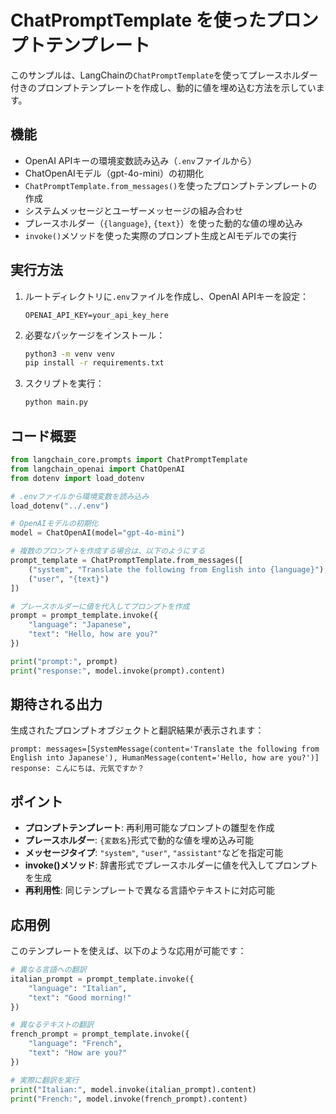 # ChatPromptTemplate を使ったプロンプトテンプレート

このサンプルは、LangChainの`ChatPromptTemplate`を使ってプレースホルダー付きのプロンプトテンプレートを作成し、動的に値を埋め込む方法を示しています。

## 機能

- OpenAI APIキーの環境変数読み込み（`.env`ファイルから）
- ChatOpenAIモデル（gpt-4o-mini）の初期化
- `ChatPromptTemplate.from_messages()`を使ったプロンプトテンプレートの作成
- システムメッセージとユーザーメッセージの組み合わせ
- プレースホルダー（`{language}`, `{text}`）を使った動的な値の埋め込み
- `invoke()`メソッドを使った実際のプロンプト生成とAIモデルでの実行

## 実行方法

1. ルートディレクトリに`.env`ファイルを作成し、OpenAI APIキーを設定：

   ```
   OPENAI_API_KEY=your_api_key_here
   ```

2. 必要なパッケージをインストール：

   ```bash
   python3 -m venv venv
   pip install -r requirements.txt
   ```

3. スクリプトを実行：
   ```bash
   python main.py
   ```

## コード概要

```python
from langchain_core.prompts import ChatPromptTemplate
from langchain_openai import ChatOpenAI
from dotenv import load_dotenv

# .envファイルから環境変数を読み込み
load_dotenv("../.env")

# OpenAIモデルの初期化
model = ChatOpenAI(model="gpt-4o-mini")

# 複数のプロンプトを作成する場合は、以下のようにする
prompt_template = ChatPromptTemplate.from_messages([
    ("system", "Translate the following from English into {language}"),
    ("user", "{text}")
])

# プレースホルダーに値を代入してプロンプトを作成
prompt = prompt_template.invoke({
    "language": "Japanese",
    "text": "Hello, how are you?"
})

print("prompt:", prompt)
print("response:", model.invoke(prompt).content)
```

## 期待される出力

生成されたプロンプトオブジェクトと翻訳結果が表示されます：

```
prompt: messages=[SystemMessage(content='Translate the following from English into Japanese'), HumanMessage(content='Hello, how are you?')]
response: こんにちは、元気ですか？
```

## ポイント

- **プロンプトテンプレート**: 再利用可能なプロンプトの雛型を作成
- **プレースホルダー**: `{変数名}`形式で動的な値を埋め込み可能
- **メッセージタイプ**: `"system"`, `"user"`, `"assistant"`などを指定可能
- **invoke()メソッド**: 辞書形式でプレースホルダーに値を代入してプロンプトを生成
- **再利用性**: 同じテンプレートで異なる言語やテキストに対応可能

## 応用例

このテンプレートを使えば、以下のような応用が可能です：

```python
# 異なる言語への翻訳
italian_prompt = prompt_template.invoke({
    "language": "Italian",
    "text": "Good morning!"
})

# 異なるテキストの翻訳
french_prompt = prompt_template.invoke({
    "language": "French",
    "text": "How are you?"
})

# 実際に翻訳を実行
print("Italian:", model.invoke(italian_prompt).content)
print("French:", model.invoke(french_prompt).content)
```
